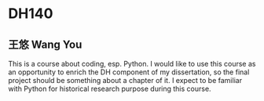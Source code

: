 # DH140
## 王悠 Wang You 
This is a course about coding, esp. Python.
I would like to use this course as an opportunity to enrich the DH component of my dissertation, so the final project should be something about a chapter of it.
I expect to be familiar with Python for historical research purpose during this course.
